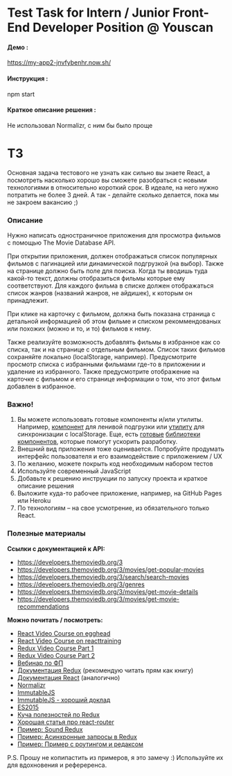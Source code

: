 # Test Task for Intern / Junior Front-End Developer Position @ Youscan

#### Демо : 
https://my-app2-jnvfybenhr.now.sh/

#### Инструкция :
 npm start

#### Краткое описание решения :

Не использовал Normalizr, с ним бы было проще

# ТЗ

Основная задача тестового не узнать как сильно вы знаете React, а посмотреть насколько хорошо вы сможете разобраться с новыми технологиями в относительно короткий срок. В идеале, на него нужно потратить не более 3 дней. А так - делайте сколько делается, пока мы не закроем вакансию ;)

### Описание

Нужно написать одностраничное приложения для просмотра фильмов с помощью The Movie Database API. 

При открытии приложения, должен отображаться список популярных фильмов с пагинацией или динамической подгрузкой (на выбор). Также на странице должно быть поле для поиска. Когда ты вводишь туда какой-то текст, должны отобразиться фильмы которые ему соответствуют. Для каждого фильма в списке должен отображаться список жанров (названий жанров, не айдишек), к которым он принадлежит.

При клике на карточку с фильмом, должна быть показана страница с детальной информацией об этом фильме и списком рекоммендованых или похожих (можно и то, и то) фильмов к нему.

Также реализуйте возможность добавлять фильмы в избранное как со списка, так и на странице с отдельным фильмом. Список таких фильмов сохраняйте локально (localStorage, например). Предусмотрите просмотр списка с избранными фильмами где-то в приложении и удаление из избранного. Также предусмотрите отображение на карточке с фильмом и его странице информации о том, что этот фильм добавлен в избранное.

### Важно!

1. Вы можете использовать готовые компоненты и/или утилиты. Например, [компонент](https://www.npmjs.com/package/react-infinite-scroll) для ленивой подгрузки или [утилиту](https://github.com/elgerlambert/redux-localstorage) для синхронизации с localStorage. Еще, есть [готовые](http://www.material-ui.com/#/) [библиотеки](https://react-bootstrap.github.io/) [компонентов](https://github.com/nikgraf/belle), которые помогут ускорить разработку.
2. Внешний вид приложения тоже оценивается. Попробуйте продумать интерфейс пользователя и его взаимодействие с приложением / UX
2. По желанию, можете покрыть код необходимым набором тестов
3. Используйте современный JavaScript
4. Добавьте к решению инструкции по запуску проекта и краткое описание решения
5. Выложите куда-то рабочее приложение, например, на GitHub Pages или Heroku
6. По технологиям – на свое усмотрение, из обязательного только React.

### Полезные материалы

**Ссылки с документацией к API:**

 - https://developers.themoviedb.org/3
 - https://developers.themoviedb.org/3/movies/get-popular-movies
 - https://developers.themoviedb.org/3/search/search-movies
 - https://developers.themoviedb.org/3/genres
 - https://developers.themoviedb.org/3/movies/get-movie-details
 - https://developers.themoviedb.org/3/movies/get-movie-recommendations
 
**Можно почитать / посмотреть:**

 - [React Video Course on egghead](https://egghead.io/courses/react-fundamentals)
 - [React Video Course on reacttraining](https://online.reacttraining.com/p/reactjsfundamentals)
 - [Redux Video Course Part 1](https://egghead.io/courses/getting-started-with-redux)
 - [Redux Video Course Part 2](https://egghead.io/courses/building-react-applications-with-idiomatic-redux)
 - [Вебинар по ФП](https://www.youtube.com/watch?v=8nWQCcqUwR0)
 - [Документация Redux](http://redux.js.org/) (рекомендую читать прям как книгу)
 - [Документация React](https://facebook.github.io/react/) (аналогично)
 - [Normalizr](https://github.com/paularmstrong/normalizr)
 - [ImmutableJS](https://facebook.github.io/immutable-js/)
 - [ImmutableJS - хороший доклад](https://www.youtube.com/watch?v=I7IdS-PbEgI&feature=youtu.be)
 - [ES2015](https://learn.javascript.ru/es-modern)
 - [Куча полезностей по Redux](https://github.com/xgrommx/awesome-redux)
 - [Хорошая статья про react-router](https://medium.com/@dabit3/beginner-s-guide-to-react-router-53094349669)
 - [Пример: Sound Redux](https://github.com/andrewngu/sound-redux)
 - [Пример:  Асинхронные запросы в Redux](https://github.com/reactjs/redux/tree/master/examples/async)
 - [Пример:  Пример с роутингом и редаксом](https://github.com/knowbody/redux-react-router-example-app)
 
P.S. Прошу не копипастить из примеров, я это замечу :) Используйте их для вдохновения и рефереренса.
